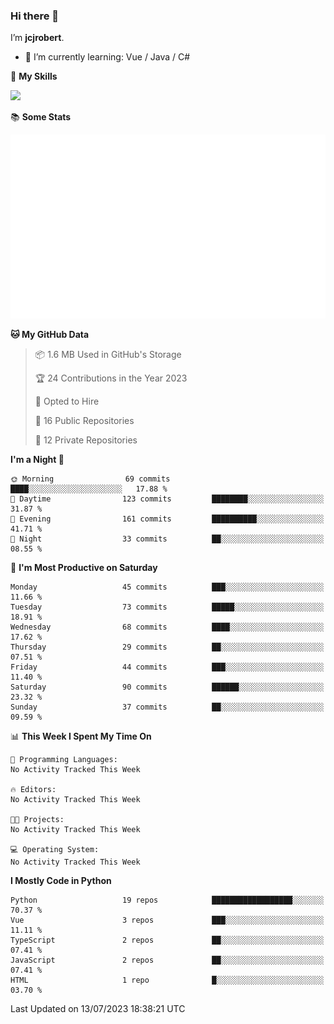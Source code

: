 ### Hi there 👋

I’m **jcjrobert**.

- 🌱 I’m currently learning: Vue / Java / C#

🌟 **My Skills**

![](https://img.shields.io/badge/-Python-3e74a2?style=flat-square&logo=Python&logoColor=fff)

📚 **Some Stats**

![](https://github.com/jcjrobert/github-stats/blob/master/generated/overview.svg)

<!--START_SECTION:waka-->
**🐱 My GitHub Data** 

> 📦 1.6 MB Used in GitHub's Storage 
 > 
> 🏆 24 Contributions in the Year 2023
 > 
> 💼 Opted to Hire
 > 
> 📜 16 Public Repositories 
 > 
> 🔑 12 Private Repositories 
 > 
**I'm a Night 🦉** 

```text
🌞 Morning                69 commits          ████░░░░░░░░░░░░░░░░░░░░░   17.88 % 
🌆 Daytime                123 commits         ████████░░░░░░░░░░░░░░░░░   31.87 % 
🌃 Evening                161 commits         ██████████░░░░░░░░░░░░░░░   41.71 % 
🌙 Night                  33 commits          ██░░░░░░░░░░░░░░░░░░░░░░░   08.55 % 
```
📅 **I'm Most Productive on Saturday** 

```text
Monday                   45 commits          ███░░░░░░░░░░░░░░░░░░░░░░   11.66 % 
Tuesday                  73 commits          █████░░░░░░░░░░░░░░░░░░░░   18.91 % 
Wednesday                68 commits          ████░░░░░░░░░░░░░░░░░░░░░   17.62 % 
Thursday                 29 commits          ██░░░░░░░░░░░░░░░░░░░░░░░   07.51 % 
Friday                   44 commits          ███░░░░░░░░░░░░░░░░░░░░░░   11.40 % 
Saturday                 90 commits          ██████░░░░░░░░░░░░░░░░░░░   23.32 % 
Sunday                   37 commits          ██░░░░░░░░░░░░░░░░░░░░░░░   09.59 % 
```


📊 **This Week I Spent My Time On** 

```text
💬 Programming Languages: 
No Activity Tracked This Week

🔥 Editors: 
No Activity Tracked This Week

🐱‍💻 Projects: 
No Activity Tracked This Week

💻 Operating System: 
No Activity Tracked This Week
```

**I Mostly Code in Python** 

```text
Python                   19 repos            ██████████████████░░░░░░░   70.37 % 
Vue                      3 repos             ███░░░░░░░░░░░░░░░░░░░░░░   11.11 % 
TypeScript               2 repos             ██░░░░░░░░░░░░░░░░░░░░░░░   07.41 % 
JavaScript               2 repos             ██░░░░░░░░░░░░░░░░░░░░░░░   07.41 % 
HTML                     1 repo              █░░░░░░░░░░░░░░░░░░░░░░░░   03.70 % 
```




 Last Updated on 13/07/2023 18:38:21 UTC
<!--END_SECTION:waka-->
